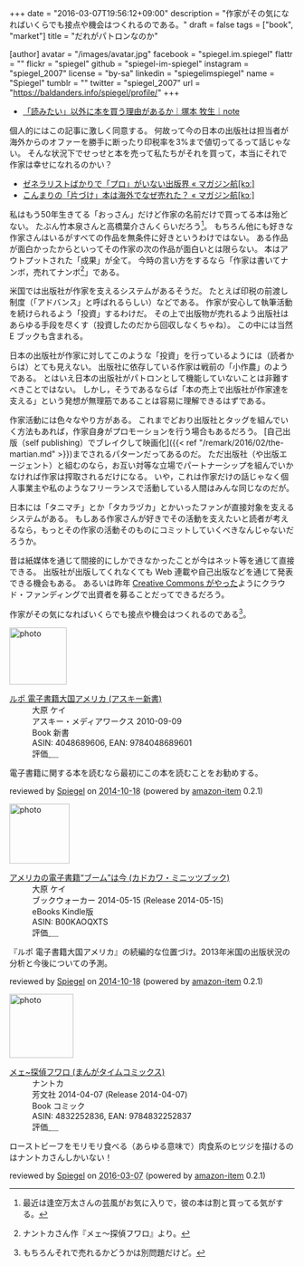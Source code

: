 +++
date = "2016-03-07T19:56:12+09:00"
description = "作家がその気になればいくらでも接点や機会はつくれるのである。"
draft = false
tags = ["book", "market"]
title = "だれがパトロンなのか"

[author]
  avatar = "/images/avatar.jpg"
  facebook = "spiegel.im.spiegel"
  flattr = ""
  flickr = "spiegel"
  github = "spiegel-im-spiegel"
  instagram = "spiegel_2007"
  license = "by-sa"
  linkedin = "spiegelimspiegel"
  name = "Spiegel"
  tumblr = ""
  twitter = "spiegel_2007"
  url = "https://baldanders.info/spiegel/profile/"
+++

- [「読みたい」以外に本を買う理由があるか｜塚本 牧生｜note](https://note.mu/tsukamoto/n/n1688cfdc287a)

個人的にはこの記事に激しく同意する。
何故って今の日本の出版社は担当者が海外からのオファーを勝手に断ったり印税率を3%まで値切ってるって話じゃない。
そんな状況下でせっせと本を売って私たちがそれを買って，本当にそれで作家は幸せになれるのかい？

- [ゼネラリストばかりで「プロ」がいない出版界 « マガジン航[kɔː]](http://magazine-k.jp/2016/01/26/beyond-cool-japan-02/)
- [こんまりの「片づけ」本は海外でなぜ売れた？ « マガジン航[kɔː]](http://magazine-k.jp/2016/02/24/beyond-cool-japan-03/)

私はもう50年生きてる「おっさん」だけど作家の名前だけで買ってる本は殆どない。
たぶん竹本泉さんと高橋葉介さんくらいだろう[^0]。
もちろん他にも好きな作家さんはいるがすべての作品を無条件に好きというわけではない。
ある作品が面白かったからといってその作家の次の作品が面白いとは限らない。
本はアウトプットされた「成果」が全て。
今時の言い方をするなら「作家は書いてナンボ，売れてナンボ[^a]」である。

[^0]: 最近は逢空万太さんの芸風がお気に入りで，彼の本は割と買ってる気がする。
[^a]: ナントカさん作『メェ～探偵フワロ』より。

米国では出版社が作家を支えるシステムがあるそうだ。
たとえば印税の前渡し制度（「アドバンス」と呼ばれるらしい）などである。
作家が安心して執筆活動を続けられるよう「投資」するわけだ。
その上で出版物が売れるよう出版社はあらゆる手段を尽くす（投資したのだから回収しなくちゃね）。
この中には当然 E ブックも含まれる。

日本の出版社が作家に対してこのような「投資」を行っているようには（読者からは）とても見えない。
出版社に依存している作家は戦前の「小作農」のようである。
とはいえ日本の出版社がパトロンとして機能していないことは非難すべきことではない。
しかし，そうであるならば「本の売上で出版社が作家達を支える」という発想が無理筋であることは容易に理解できるはずである。

作家活動には色々なやり方がある。
これまでどおり出版社とタッグを組んでいく方法もあれば，作家自身がプロモーションを行う場合もあるだろう。
[自己出版（self publishing）でブレイクして映画化]({{< ref "/remark/2016/02/the-martian.md" >}})までされるパターンだってあるのだ。
ただ出版社（や出版エージェント）と組むのなら，お互い対等な立場でパートナーシップを組んでいかなければ作家は搾取されるだけになる。
いや，これは作家だけの話じゃなく個人事業主や私のようなフリーランスで活動している人間はみんな同じなのだが。

日本には「タニマチ」とか「タカラヅカ」とかいったファンが直接対象を支えるシステムがある。
もしある作家さんが好きでその活動を支えたいと読者が考えるなら，もっとその作家の活動そのものにコミットしていくべきなんじゃないだろうか。

昔は紙媒体を通じて間接的にしかできなかったことが今はネット等を通じて直接できる。
出版社が出版してくれなくても Web 連載や自己出版などを通じて発表できる機会もある。
あるいは昨年 [Creative Commons がやった](http://d.hatena.ne.jp/yomoyomo/20150723/cckickstarter)ようにクラウド・ファンディングで出資者を募ることだってできるだろう。

作家がその気になればいくらでも接点や機会はつくれるのである[^b]。

[^b]: もちろんそれで売れるかどうかは別問題だけど。

<div class="hreview">
  <div class="photo"><a class="item url" href="https://www.amazon.co.jp/%E3%83%AB%E3%83%9D-%E9%9B%BB%E5%AD%90%E6%9B%B8%E7%B1%8D%E5%A4%A7%E5%9B%BD%E3%82%A2%E3%83%A1%E3%83%AA%E3%82%AB-%E3%82%A2%E3%82%B9%E3%82%AD%E3%83%BC%E6%96%B0%E6%9B%B8-%E5%A4%A7%E5%8E%9F-%E3%82%B1%E3%82%A4/dp/4048689606?SubscriptionId=AKIAJYVUJ3DMTLAECTHA&tag=baldandersinf-22&linkCode=xm2&camp=2025&creative=165953&creativeASIN=4048689606"><img src="https://images-fe.ssl-images-amazon.com/images/I/41%2B6tioIZoL._SL160_.jpg" width="101" alt="photo"></a></div>
  <dl class="fn">
    <dt><a href="https://www.amazon.co.jp/%E3%83%AB%E3%83%9D-%E9%9B%BB%E5%AD%90%E6%9B%B8%E7%B1%8D%E5%A4%A7%E5%9B%BD%E3%82%A2%E3%83%A1%E3%83%AA%E3%82%AB-%E3%82%A2%E3%82%B9%E3%82%AD%E3%83%BC%E6%96%B0%E6%9B%B8-%E5%A4%A7%E5%8E%9F-%E3%82%B1%E3%82%A4/dp/4048689606?SubscriptionId=AKIAJYVUJ3DMTLAECTHA&tag=baldandersinf-22&linkCode=xm2&camp=2025&creative=165953&creativeASIN=4048689606">ルポ 電子書籍大国アメリカ (アスキー新書)</a></dt>
	<dd>大原 ケイ</dd>
    <dd>アスキー・メディアワークス 2010-09-09</dd>
    <dd>Book 新書</dd>
    <dd>ASIN: 4048689606, EAN: 9784048689601</dd>
    <dd>評価<abbr class="rating fa-sm" title="5">&nbsp;<i class="fas fa-star"></i>&nbsp;<i class="fas fa-star"></i>&nbsp;<i class="fas fa-star"></i>&nbsp;<i class="fas fa-star"></i>&nbsp;<i class="fas fa-star"></i></abbr></dd>
  </dl>
  <p class="description">電子書籍に関する本を読むなら最初にこの本を読むことをお勧めする。</p>
  <p class="powered-by" >reviewed by <a href='#maker' class='reviewer'>Spiegel</a> on <abbr class="dtreviewed" title="2014-10-18">2014-10-18</abbr> (powered by <a href="https://github.com/spiegel-im-spiegel/amazon-item" >amazon-item</a> 0.2.1)</p>
</div>

<div class="hreview">
  <div class="photo"><a class="item url" href="https://www.amazon.co.jp/%E3%82%A2%E3%83%A1%E3%83%AA%E3%82%AB%E3%81%AE%E9%9B%BB%E5%AD%90%E6%9B%B8%E7%B1%8D%E2%80%9C%E3%83%96%E3%83%BC%E3%83%A0%E2%80%9D%E3%81%AF%E4%BB%8A-%E3%82%AB%E3%83%89%E3%82%AB%E3%83%AF%E3%83%BB%E3%83%9F%E3%83%8B%E3%83%83%E3%83%84%E3%83%96%E3%83%83%E3%82%AF-%E5%A4%A7%E5%8E%9F-%E3%82%B1%E3%82%A4-ebook/dp/B00KAOQXTS?SubscriptionId=AKIAJYVUJ3DMTLAECTHA&tag=baldandersinf-22&linkCode=xm2&camp=2025&creative=165953&creativeASIN=B00KAOQXTS"><img src="https://images-fe.ssl-images-amazon.com/images/I/51JKldeFctL._SL160_.jpg" width="106" alt="photo"></a></div>
  <dl class="fn">
    <dt><a href="https://www.amazon.co.jp/%E3%82%A2%E3%83%A1%E3%83%AA%E3%82%AB%E3%81%AE%E9%9B%BB%E5%AD%90%E6%9B%B8%E7%B1%8D%E2%80%9C%E3%83%96%E3%83%BC%E3%83%A0%E2%80%9D%E3%81%AF%E4%BB%8A-%E3%82%AB%E3%83%89%E3%82%AB%E3%83%AF%E3%83%BB%E3%83%9F%E3%83%8B%E3%83%83%E3%83%84%E3%83%96%E3%83%83%E3%82%AF-%E5%A4%A7%E5%8E%9F-%E3%82%B1%E3%82%A4-ebook/dp/B00KAOQXTS?SubscriptionId=AKIAJYVUJ3DMTLAECTHA&tag=baldandersinf-22&linkCode=xm2&camp=2025&creative=165953&creativeASIN=B00KAOQXTS">アメリカの電子書籍“ブーム”は今 (カドカワ・ミニッツブック)</a></dt>
	<dd>大原 ケイ</dd>
    <dd>ブックウォーカー 2014-05-15 (Release 2014-05-15)</dd>
    <dd>eBooks Kindle版</dd>
    <dd>ASIN: B00KAOQXTS</dd>
    <dd>評価<abbr class="rating fa-sm" title="5">&nbsp;<i class="fas fa-star"></i>&nbsp;<i class="fas fa-star"></i>&nbsp;<i class="fas fa-star"></i>&nbsp;<i class="fas fa-star"></i>&nbsp;<i class="fas fa-star"></i></abbr></dd>
  </dl>
  <p class="description">『ルポ 電子書籍大国アメリカ』の続編的な位置づけ。2013年米国の出版状況の分析と今後についての予測。</p>
  <p class="powered-by" >reviewed by <a href='#maker' class='reviewer'>Spiegel</a> on <abbr class="dtreviewed" title="2014-10-18">2014-10-18</abbr> (powered by <a href="https://github.com/spiegel-im-spiegel/amazon-item" >amazon-item</a> 0.2.1)</p>
</div>

<div class="hreview">
  <div class="photo"><a class="item url" href="https://www.amazon.co.jp/%E3%83%A1%E3%82%A7~%E6%8E%A2%E5%81%B5%E3%83%95%E3%83%AF%E3%83%AD-%E3%81%BE%E3%82%93%E3%81%8C%E3%82%BF%E3%82%A4%E3%83%A0%E3%82%B3%E3%83%9F%E3%83%83%E3%82%AF%E3%82%B9-%E3%83%8A%E3%83%B3%E3%83%88%E3%82%AB/dp/4832252836?SubscriptionId=AKIAJYVUJ3DMTLAECTHA&tag=baldandersinf-22&linkCode=xm2&camp=2025&creative=165953&creativeASIN=4832252836"><img src="https://images-fe.ssl-images-amazon.com/images/I/51ik9zw2iBL._SL160_.jpg" width="113" alt="photo"></a></div>
  <dl class="fn">
    <dt><a href="https://www.amazon.co.jp/%E3%83%A1%E3%82%A7~%E6%8E%A2%E5%81%B5%E3%83%95%E3%83%AF%E3%83%AD-%E3%81%BE%E3%82%93%E3%81%8C%E3%82%BF%E3%82%A4%E3%83%A0%E3%82%B3%E3%83%9F%E3%83%83%E3%82%AF%E3%82%B9-%E3%83%8A%E3%83%B3%E3%83%88%E3%82%AB/dp/4832252836?SubscriptionId=AKIAJYVUJ3DMTLAECTHA&tag=baldandersinf-22&linkCode=xm2&camp=2025&creative=165953&creativeASIN=4832252836">メェ~探偵フワロ (まんがタイムコミックス)</a></dt>
	<dd>ナントカ</dd>
    <dd>芳文社 2014-04-07 (Release 2014-04-07)</dd>
    <dd>Book コミック</dd>
    <dd>ASIN: 4832252836, EAN: 9784832252837</dd>
    <dd>評価<abbr class="rating fa-sm" title="4">&nbsp;<i class="fas fa-star"></i>&nbsp;<i class="fas fa-star"></i>&nbsp;<i class="fas fa-star"></i>&nbsp;<i class="fas fa-star"></i>&nbsp;<i class="far fa-star"></i></abbr></dd>
  </dl>
  <p class="description">ローストビーフをモリモリ食べる（あらゆる意味で）肉食系のヒツジを描けるのはナントカさんしかいない！</p>
  <p class="powered-by" >reviewed by <a href='#maker' class='reviewer'>Spiegel</a> on <abbr class="dtreviewed" title="2016-03-07">2016-03-07</abbr> (powered by <a href="https://github.com/spiegel-im-spiegel/amazon-item" >amazon-item</a> 0.2.1)</p>
</div>
